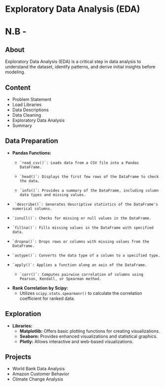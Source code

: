 # Exploratory Data Analysis (EDA)

# N.B - 

## About
Exploratory Data Analysis (EDA) is a critical step in data analysis to understand the dataset, identify patterns, and derive initial insights before modeling.

## Content
- Problem Statement
- Load Libraries
- Data Descriptions
- Data Cleaning
- Exploratory Data Analysis
- Summary

## Data Preparation
- **Pandas Functions:**
  -     `read_csv()`: Loads data from a CSV file into a Pandas DataFrame.
  -     `head()`: Displays the first few rows of the DataFrame to check the data.
  -     `info()`: Provides a summary of the DataFrame, including column data types and missing values.
-      `describe()`: Generates descriptive statistics of the DataFrame's numerical columns.
-     `isnull()`: Checks for missing or null values in the DataFrame.
-     `fillna()`: Fills missing values in the DataFrame with specified data.
 -     `dropna()`: Drops rows or columns with missing values from the DataFrame.
-     `astype()`: Converts the data type of a column to a specified type.
-     `apply()`: Applies a function along an axis of the DataFrame.
  -     `corr()`: Computes pairwise correlation of columns using Pearson, Kendall, or Spearman method.
  
- **Rank Correlation by Scipy:**
  - Utilizes `scipy.stats.spearmanr()` to calculate the correlation coefficient for ranked data.

## Exploration
- **Libraries:**
  - **Matplotlib:** Offers basic plotting functions for creating visualizations.
  - **Seaborn:** Provides enhanced visualizations and statistical graphics.
  - **Plotly:** Allows interactive and web-based visualizations.

## Projects
- World Bank Data Analysis
- Amazon Customer Behavior
- Climate Change Analysis


